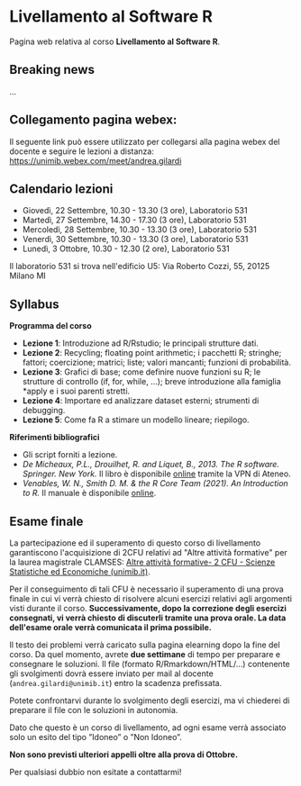 # Livellamento al Software R

Pagina web relativa al corso **Livellamento al Software R**. 

## Breaking news

... 

## Collegamento pagina webex: 

Il seguente link può essere utilizzato per collegarsi alla pagina webex del docente e seguire le lezioni a distanza: https://unimib.webex.com/meet/andrea.gilardi

## Calendario lezioni

* Giovedì, 22 Settembre, 10.30 - 13.30 (3 ore), Laboratorio 531
* Martedì, 27 Settembre, 14.30 - 17.30 (3 ore), Laboratorio 531
* Mercoledì, 28 Settembre, 10.30 - 13.30 (3 ore), Laboratorio 531
* Venerdì, 30 Settembre, 10.30 - 13.30 (3 ore), Laboratorio 531
* Lunedì, 3 Ottobre, 10.30 - 12.30 (2 ore), Laboratorio 531

Il laboratorio 531 si trova nell'edificio U5: Via Roberto Cozzi, 55, 20125 Milano MI

## Syllabus

**Programma del corso**

* **Lezione 1**: Introduzione ad R/Rstudio; le principali strutture dati. 
* **Lezione 2**: Recycling; floating point arithmetic; i pacchetti R; stringhe; fattori; coercizione; matrici; liste; valori mancanti; funzioni di probabilità.
* **Lezione 3**: Grafici di base; come definire nuove funzioni su R; le strutture di controllo (if, for, while, ...); breve introduzione alla famiglia *apply e i suoi parenti stretti.  
* **Lezione 4**: Importare ed analizzare dataset esterni; strumenti di debugging. 
* **Lezione 5**: Come fa R a stimare un modello lineare; riepilogo. 

**Riferimenti bibliografici**

* Gli script forniti a lezione.
* *De Micheaux, P.L., Drouilhet, R. and Liquet, B., 2013. The R software. Springer. New York.* Il libro è disponibile [online](https://link.springer.com/book/10.1007/978-1-4614-9020-3) tramite la VPN di Ateneo. 
* *Venables, W. N., Smith D. M. & the R Core Team (2021). An Introduction to R.* Il manuale è disponibile [online](https://cran.r-project.org/doc/manuals/r-release/R-intro.html).

## Esame finale

La partecipazione ed il superamento di questo corso di livellamento garantiscono l'acquisizione di 2CFU relativi ad "Altre attività formative" per la laurea magistrale CLAMSES: [Altre attività formative- 2 CFU - Scienze Statistiche ed Economiche (unimib.it)](https://sse.dems.unimib.it/clamses/pagina-2/). 

Per il conseguimento di tali CFU è necessario il superamento di una prova finale in cui vi verrà chiesto di risolvere alcuni esercizi relativi agli argomenti visti durante il corso. **Successivamente, dopo la correzione degli esercizi consegnati, vi verrà chiesto di discuterli tramite una prova orale. La data dell'esame orale verrà comunicata il prima possibile.**

Il testo dei problemi verrà caricato sulla pagina elearning dopo la fine del corso. Da quel momento, avrete **due settimane** di tempo per preparare e consegnare le soluzioni. Il file (formato R/Rmarkdown/HTML/…) contenente gli svolgimenti dovrà essere inviato per mail al docente (`andrea.gilardi@unimib.it`) entro la scadenza prefissata.

Potete confrontarvi durante lo svolgimento degli esercizi, ma vi chiederei di preparare il file con le soluzioni in autonomia. 

Dato che questo è un corso di livellamento, ad ogni esame verrà associato solo un esito del tipo ”Idoneo” o ”Non Idoneo”.

**Non sono previsti ulteriori appelli oltre alla prova di Ottobre.**

Per qualsiasi dubbio non esitate a contattarmi!
